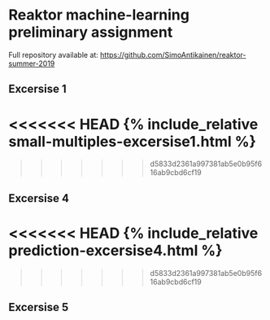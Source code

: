 # Reaktor machine-learning preliminary assignment

Full repository available at: https://github.com/SimoAntikainen/reaktor-summer-2019


## Excersise 1

<<<<<<< HEAD
{% include_relative small-multiples-excersise1.html %}
=======

>>>>>>> d5833d2361a997381ab5e0b95f616ab9cbd6cf19



## Excersise 4

<<<<<<< HEAD
{% include_relative prediction-excersise4.html %}
=======

>>>>>>> d5833d2361a997381ab5e0b95f616ab9cbd6cf19



## Excersise 5



